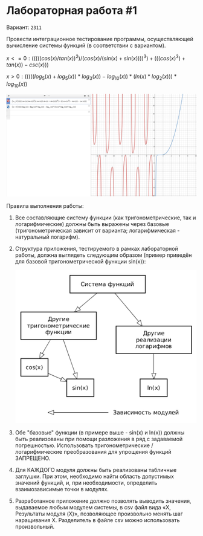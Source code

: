 # Лабораторная работа #1

Вариант: `2311`

Провести интеграционное тестирование программы, осуществляющей вычисление системы функций (в соответствии с вариантом).

$x <= 0 : (((((cos(x) / tan(x)) ^ 2) / (cos(x) / (sin(x) + sin(x)))) ^ 3) + (((cos(x) ^ 3) + tan(x)) - csc(x)))$

$x > 0 : (((((log_{5}(x) + log_{5}(x)) * log_{3}(x)) - log_{10}(x)) * (ln(x) * log_{2}(x))) * log_{10}(x))$

![assets/func.png](assets/func.png)

Правила выполнения работы:

1. Все составляющие систему функции (как тригонометрические, так и логарифмические) должны быть выражены через базовые (тригонометрическая зависит от варианта; логарифмическая - натуральный логарифм).
2. Структура приложения, тестируемого в рамках лабораторной работы, должна выглядеть следующим образом (пример приведён для базовой тригонометрической функции sin(x)):

    ![assets/task.png](assets/task.png)

3. Обе "базовые" функции (в примере выше - sin(x) и ln(x)) должны быть реализованы при помощи разложения в ряд с задаваемой погрешностью. Использовать тригонометрические / логарифмические преобразования для упрощения функций ЗАПРЕЩЕНО.
4. Для КАЖДОГО модуля должны быть реализованы табличные заглушки. При этом, необходимо найти область допустимых значений функций, и, при необходимости, определить взаимозависимые точки в модулях.
5. Разработанное приложение должно позволять выводить значения, выдаваемое любым модулем системы, в сsv файл вида «X, Результаты модуля (X)», позволяющее произвольно менять шаг наращивания Х. Разделитель в файле csv можно использовать произвольный.
